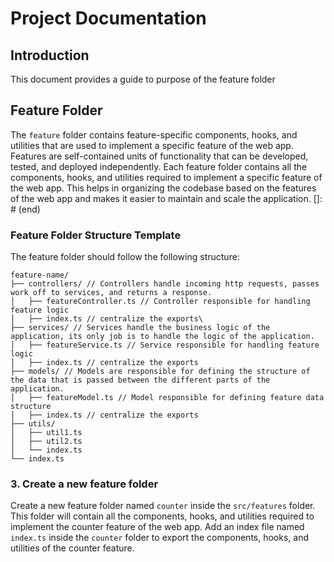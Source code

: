 # Project Documentation

## Introduction

This document provides a guide to purpose of the feature folder

## Feature Folder

The `feature` folder contains feature-specific components, hooks, and utilities that are used to implement a specific feature of the web app. Features are self-contained units of functionality that can be developed, tested, and deployed independently. Each feature folder contains all the components, hooks, and utilities required to implement a specific feature of the web app. This helps in organizing the codebase based on the features of the web app and makes it easier to maintain and scale the application.
[]: # (end)

### Feature Folder Structure Template

The feature folder should follow the following structure:

```plaintext
feature-name/
├── controllers/ // Controllers handle incoming http requests, passes work off to services, and returns a response.
│   ├── featureController.ts // Controller responsible for handling feature logic
│   ├── index.ts // centralize the exports\
├── services/ // Services handle the business logic of the application, its only job is to handle the logic of the application.
│   ├── featureService.ts // Service responsible for handling feature logic
│   ├── index.ts // centralize the exports
├── models/ // Models are responsible for defining the structure of the data that is passed between the different parts of the application.
│   ├── featureModel.ts // Model responsible for defining feature data structure
│   ├── index.ts // centralize the exports
├── utils/
│   ├── util1.ts
│   ├── util2.ts
│   └── index.ts
└── index.ts
```

### 3. Create a new feature folder

Create a new feature folder named `counter` inside the `src/features` folder. This folder will contain all the components, hooks, and utilities required to implement the counter feature of the web app.
Add an index file named `index.ts` inside the `counter` folder to export the components, hooks, and utilities of the counter feature.